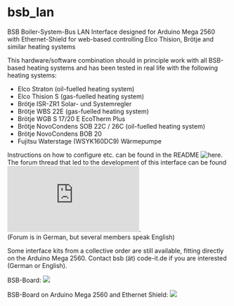 # bsb_lan
BSB Boiler-System-Bus LAN Interface designed for Arduino Mega 2560 with Ethernet-Shield for web-based controlling Elco Thision, Brötje and similar heating systems

This hardware/software combination should in principle work with all BSB-based heating systems and has been tested in real life with the following heating systems:

- Elco Straton (oil-fuelled heating system)
- Elco Thision S (gas-fuelled heating system)
- Brötje ISR-ZR1 Solar- und Systemregler
- Brötje WBS 22E (gas-fuelled heating system)
- Brötje WGB S 17/20 E EcoTherm Plus
- Brötje NovoCondens SOB 22C / 26C (oil-fuelled heating system)
- Brötje NovoCondens BOB 20
- Fujitsu Waterstage (WSYK160DC9) Wärmepumpe

Instructions on how to configure etc. can be found in the README ![here](https://github.com/fredlcore/bsb_lan/blob/master/BSB_lan/BSB_lan).<BR>
The forum thread that led to the development of this interface can be found ![here](http://forum.fhem.de/index.php?topic=29762.new;topicseen#new).<BR>
(Forum is in German, but several members speak English)

Some interface kits from a collective order are still available, fitting directly on the Arduino Mega 2560. Contact bsb (ät) code-it.de if you are interested (German or English).

BSB-Board:
<img src="https://github.com/fredlcore/bsb_lan/blob/master/BSB_lan/schematics/BSB-Board.jpg" size="50%">

BSB-Board on Arduino Mega 2560 and Ethernet Shield:
<img src="https://github.com/fredlcore/bsb_lan/blob/master/BSB_lan/schematics/BSB-Board%20on%20Arduino%20Mega%202560.jpg" size="50%">
